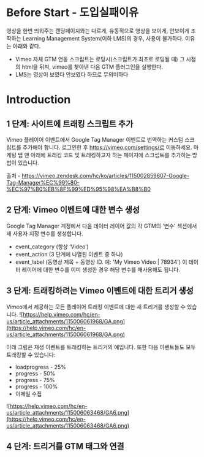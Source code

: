 # Before Start - 도입실패이유
영상을 한번 띄워주는 랜딩페이지와는 다르게, 유동적으로 영상을 보이게, 안보이게 조작하는 Learning Management System(이하 LMS)의 경우, 사용이 불가하다. 이유는 아래와 같다.
- Vimeo 자체 GTM 연동 스크립트는 로딩시(스크립트가 최초로 로딩될 때) 그 시점의 html을 뒤져, vimeo를 찾아낸 다음 GTM 플러그인을 실행한다.
- LMS는 영상이 보였다 안보였다 하므로 무의미하다

# Introduction

## 1 단계: 사이트에 트래킹 스크립트 추가

Vimeo 플레이어 이벤트에서 Google Tag Manager 이벤트로 번역하는 커스텀 스크립트를 추가해야 합니다. 로그인한 후 https://vimeo.com/settings/로 이동하세요. 마케팅 탭 맨 아래에 트래킹 코드 및 트래킹하고자 하는 페이지에 스크립트를 추가하는 방법이 있습니다.

출처 - https://vimeo.zendesk.com/hc/ko/articles/115002859607-Google-Tag-Manager%EC%99%80-%EC%97%B0%EB%8F%99%ED%95%98%EA%B8%B0

## 2 단계: Vimeo 이벤트에 대한 변수 생성
Google Tag Manager 계정에서 다음 데이터 레이어 값의 각 GTM의 '변수' 섹션에서 새 사용자 지정 변수를 생성합니다.

- event_category (항상 ‘Video’)
- event_action (3 단계에 나열된 이벤트 중 하나)
- event_label (동영상 제목 + 동영상 ID. 예: 'My Vimeo Video | 78934')
이 데이터 레이어에 대한 변수를 이미 생성한 경우 해당 변수를 재사용해도 됩니다.

## 3 단계: 트래킹하려는 Vimeo 이벤트에 대한 트리거 생성
Vimeo에서 제공하는 모든 플레이어 트래킹 이벤트에 대한 새 트리거를 생성할 수 있습니다.
![https://help.vimeo.com/hc/en-us/article_attachments/115006061968/GA.png](https://help.vimeo.com/hc/en-us/article_attachments/115006061968/GA.png)

아래 그림은 재생 이벤트를 트래킹하는 트리거의 예입니다. 또한 다음 이벤트들도 모두 트래킹할 수 있습니다:
- loadprogress - 25%
- progress - 50%
- progress - 75%
- progress - 100%
- 이메일 수집

![https://help.vimeo.com/hc/en-us/article_attachments/115006063468/GA6.png](https://help.vimeo.com/hc/en-us/article_attachments/115006063468/GA6.png)

## 4 단계: 트리거를 GTM 태그와 연결